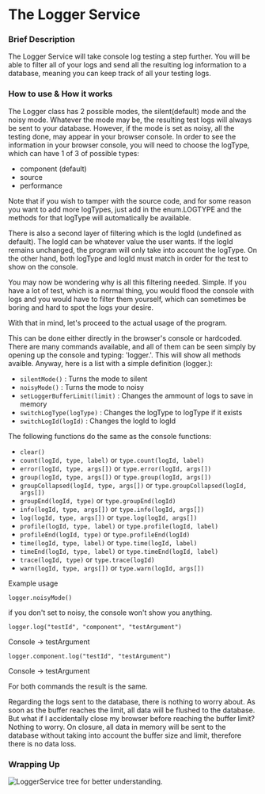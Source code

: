 The Logger Service
==================

### Brief Description ###

The Logger Service will take console log testing a step further. You will be able to filter all of your logs and send all the resulting log information to a database, meaning you can keep track of all your testing logs.

### How to use & How it works ###

The Logger class has 2 possible modes, the silent(default) mode and the noisy mode. Whatever the mode may be, the resulting test logs will always be sent to your database. However, if the mode is set as noisy, all the testing done, may appear in your browser console. In order to see the information in your browser console, you will need to choose the logType, which can have 1 of 3 of possible types:

  * component (default)
  * source
  * performance

Note that if you wish to tamper with the source code, and for some reason you want to add more logTypes, just add in the enum.LOGTYPE and the methods for that logType will automatically be available.

There is also a second layer of filtering which is the logId (undefined as default). The logId can be whatever value the user wants. If the logId remains unchanged, the program will only take into account the logType. On the other hand, both logType and logId must match in order for the test to show on the console.

You may now be wondering why is all this filtering needed. Simple. If you have a lot of test, which is a normal thing, you would flood the console with logs and you would have to filter them yourself, which can sometimes be boring and hard to spot the logs your desire.

With that in mind, let's proceed to the actual usage of the program.

This can be done either directly in the browser's console or hardcoded. There are many commands available, and all of them can be seen simply by opening up the console and typing: 'logger.'.
This will show all methods avaible. Anyway, here is a list with a simple definition (logger.):

  * ```silentMode()``` : Turns the mode to silent
  * ```noisyMode()``` : Turns the mode to noisy
  * ```setLoggerBufferLimit(limit)``` : Changes the ammount of logs to save in memory
  * ```switchLogType(logType)``` : Changes the logType to logType if it exists
  * ```switchLogId(logId)``` : Changes the logId to logId

The following functions do the same as the console functions:

  * ```clear()```
  * ```count(logId, type, label)``` or ```type.count(logId, label)```
  * ```error(logId, type, args[])``` or ```type.error(logId, args[])```
  * ```group(logId, type, args[])``` or ```type.group(logId, args[])```
  * ```groupCollapsed(logId, type, args[])``` or ```type.groupCollapsed(logId, args[])```
  * ```groupEnd(logId, type)``` or ```type.groupEnd(logId)```
  * ```info(logId, type, args[])``` or ```type.info(logId, args[])```
  * ```log(logId, type, args[])``` or ```type.log(logId, args[])```
  * ```profile(logId, type, label)``` or ```type.profile(logId, label)```
  * ```profileEnd(logId, type)``` or ```type.profileEnd(logId)```
  * ```time(logId, type, label)``` or ```type.time(logId, label)```
  * ```timeEnd(logId, type, label)``` or ```type.timeEnd(logId, label)```
  * ```trace(logId, type)``` or ```type.trace(logId)```
  * ```warn(logId, type, args[])``` or ```type.warn(logId, args[])```

Example usage

```logger.noisyMode()``` 

if you don't set to noisy, the console won't show you anything.

```logger.log("testId", "component", "testArgument")```

Console -> testArgument

```logger.component.log("testId", "testArgument")```

Console -> testArgument

For both commands the result is the same.

Regarding the logs sent to the database, there is nothing to worry about. As soon as the buffer reaches the limit, all data will be flushed to the database. But what if I accidentally close my browser before reaching the buffer limit? Nothing to worry. On closure, all data in memory will be sent to the database without taking into account the buffer size and limit, therefore there is no data loss.

### Wrapping Up ###

![LoggerService tree for better understanding.](http://i.imgur.com/VSH4ncg.jpg "LoggerTree")





